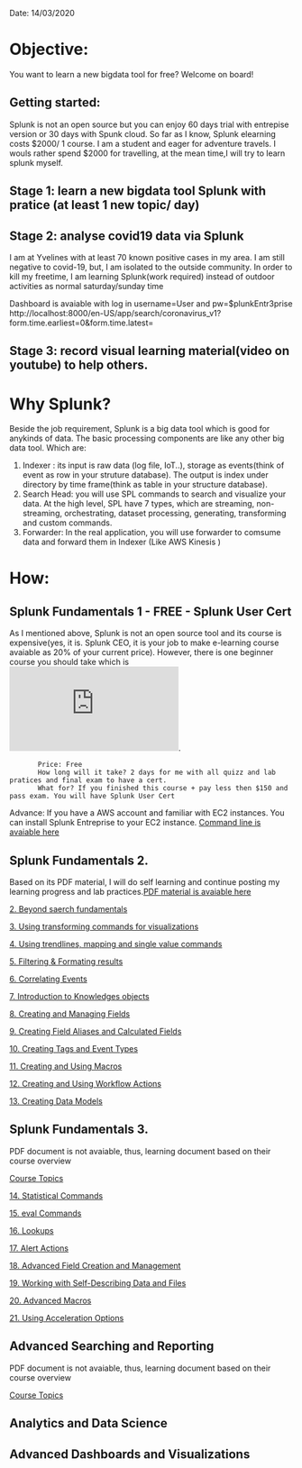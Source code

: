 Date: 14/03/2020 

# Objective: 
You want to learn a new bigdata tool for free? Welcome on board!

## Getting started:
Splunk is not an open source but you can enjoy 60 days trial with entrepise version or 30 days with Spunk cloud. So far as I know, Splunk elearning costs $2000/ 1 course. I am a student and eager for adventure travels. I wouls rather spend $2000 for travelling, at the mean time,I will try to learn splunk myself. 

## Stage 1: learn a new bigdata tool Splunk with pratice (at least 1 new topic/ day)

## Stage 2: analyse covid19 data via Splunk 
I am at Yvelines with at least 70 known positive cases in my area. I am still negative to covid-19, but, I am isolated to the outside community. In order to kill my freetime, I am learning Splunk(work required) instead of outdoor activities as normal saturday/sunday time

Dashboard is avaiable with log in username=User and pw=$plunkEntr3prise
http://localhost:8000/en-US/app/search/coronavirus_v1?form.time.earliest=0&form.time.latest=


## Stage 3: record visual learning material(video on youtube) to help others. 
           
# Why Splunk? 
Beside the job requirement, Splunk is a big data tool which is good for anykinds of data. The basic processing components are like any other big data tool. Which are:
1. Indexer : its input is raw data (log file, IoT..), storage as events(think of event as row in your struture database). The output is index under directory by time frame(think as table in your structure database). 
2. Search Head: you will use SPL commands to search and visualize your data. At the high level, SPL have 7 types, which are
streaming, non-streaming, orchestrating, dataset processing, generating, transforming and custom commands.
3. Forwarder:  In the real application, you will use forwarder to comsume data and forward them in Indexer (Like AWS Kinesis )

# How:
## Splunk Fundamentals 1 - FREE - Splunk User Cert
As I mentioned above, Splunk is not an open source tool and its course is expensive(yes, it is. Splunk CEO, it is your job to make e-learning course avaiable as 20% of your current price). However, there is one beginner course you should take which is ![Splunk Fundamentals 1 Free - link](https://www.splunk.com/en_us/training.html). 

           Price: Free
           How long will it take? 2 days for me with all quizz and lab pratices and final exam to have a cert.
           What for? If you finished this course + pay less then $150 and pass exam. You will have Splunk User Cert

Advance: If you have a AWS account and familiar with EC2 instances. You can install Splunk Entreprise to your EC2 instance. 
[Command line is avaiable here](https://github.com/isabelle-le/Splunk-selflearning/blob/master/Install%20Splunk%20Entreprise%20on%20EC2.md)

## Splunk Fundamentals 2. 
Based on its PDF material, I will do self learning and continue posting my learning progress and lab practices.[PDF material is avaiable here](https://github.com/isabelle-le/Splunk-selflearning/blob/master/Splunk%206.X%20Fundamentals%20Part%202%20(eLearning)%20.pdf)

[2. Beyond saerch fundamentals](https://github.com/isabelle-le/Splunk-selflearning/blob/master/2.%20Beyond%20search%20fundamentals.md)

[3. Using transforming commands for visualizations](https://github.com/isabelle-le/Splunk-selflearning/blob/master/3.%20Using%20transforming%20commands%20for%20visualizations.md)

[4. Using trendlines, mapping and single value commands](https://github.com/isabelle-le/Splunk-selflearning/blob/master/4.%20Using%20trendlines%2C%20mapping%20and%20Single%20value%20commands.md)

[5. Filtering & Formating results](https://github.com/isabelle-le/Splunk-selflearning/blob/master/5.%20Filtering%20and%20format%20result.md)

[6. Correlating Events](https://github.com/isabelle-le/Splunk-selflearning/blob/master/6.%20Correlating%20Events.md)

[7. Introduction to Knowledges objects](https://github.com/isabelle-le/Splunk-selflearning/blob/master/7.%20Introduction%20to%20Knowledges%20objects.md)

[8. Creating and Managing Fields](https://github.com/isabelle-le/Splunk-selflearning/blob/master/8.%20Create%20and%20manage%20field.md)

[9. Creating Field Aliases and Calculated Fields](https://github.com/isabelle-le/Splunk-selflearning/blob/master/9.%20Creating%20Field%20Aliases%20and%20Calculated%20Fields.md)

[10. Creating Tags and Event Types](https://github.com/isabelle-le/Splunk-selflearning/blob/master/10.%20Working%20with%20tags%20and%20even%20types.md)

[11. Creating and Using Macros](https://github.com/isabelle-le/Splunk-selflearning/blob/master/11.%20Creating%20and%20Using%20Macros.md)

[12. Creating and Using Workflow Actions](https://github.com/isabelle-le/Splunk-selflearning/blob/master/12.Creating%20and%20Using%20Workflow%20Actions.md)

[13. Creating Data Models](https://github.com/isabelle-le/Splunk-selflearning/blob/master/13.Create%20Data%20Models.md)

## Splunk Fundamentals 3. 

PDF document is not avaiable, thus, learning document based on their course overview

[Course Topics](https://github.com/isabelle-le/Splunk-selflearning/blob/master/Fundamentals3-Description.pdf)

[14. Statistical Commands](https://github.com/isabelle-le/Splunk-selflearning/blob/master/14%2615%20Statistical%20%26%20eval%20commands.md)

[15. eval Commands]()

[16. Lookups](https://github.com/isabelle-le/Splunk-selflearning/blob/master/16.Exploring%20Lookups.md)

[17. Alert Actions](https://github.com/isabelle-le/Splunk-selflearning/blob/master/17.%20Exploring%20Alerts.md)

[18. Advanced Field Creation and Management ](https://github.com/isabelle-le/Splunk-selflearning/blob/master/18.%20Advanced%20Field%20Creation%20and%20Management.md)

[19. Working with Self-Describing Data and Files ](https://github.com/isabelle-le/Splunk-selflearning/blob/master/19.%20Working%20with%20Self-Describing%20Data%20and%20Files.md)

[20. Advanced Macros](https://github.com/isabelle-le/Splunk-selflearning/blob/master/20.%20Using%20Acceleration%20Options:%20Reports%20and%20Summary%20Indexing.md)

[21. Using Acceleration Options](https://github.com/isabelle-le/Splunk-selflearning/blob/master/21.Using%20Acceleration%20Options:%20Data%20Models%20and%20tsidx%20Files.md)

## Advanced Searching and Reporting
PDF document is not avaiable, thus, learning document based on their course overview

[Course Topics](https://github.com/isabelle-le/Splunk-selflearning/blob/master/AdvancedSearchingReporting72Description.pdf)
## Analytics and Data Science

## Advanced Dashboards and Visualizations

